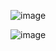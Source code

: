 ![image](https://github.com/user-attachments/assets/99d256de-ff50-416b-b775-ad3c8e4a0175)

![image](https://github.com/user-attachments/assets/cdeb6250-9335-4d45-9bc2-e74e3e5b3a6f)
